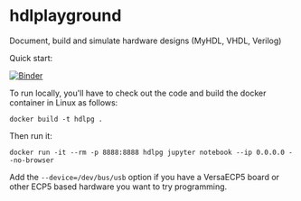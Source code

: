 # hdlplayground

Document, build and simulate hardware designs (MyHDL, VHDL, Verilog)

Quick start:

[![Binder](https://mybinder.org/badge_logo.svg)](https://mybinder.org/v2/gh/hackfin/hdlplayground/ew2021?filepath=work%2Few2021%2Findex.ipynb)

To run locally, you'll have to check out the code and build the docker container in Linux as follows:

```
docker build -t hdlpg .
```

Then run it:

```
docker run -it --rm -p 8888:8888 hdlpg jupyter notebook --ip 0.0.0.0 --no-browser
```

Add the `--device=/dev/bus/usb` option if you have a VersaECP5 board or other ECP5 based hardware you want to try programming.

